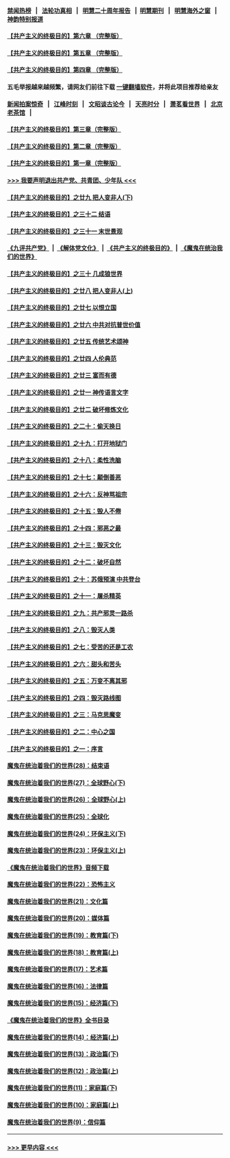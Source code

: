 #### [禁闻热榜](热点新闻.md?=0)  &nbsp;&nbsp;|&nbsp;&nbsp; [法轮功真相](https://github.com/gfw-breaker/truth/blob/master/README.md?=0) &nbsp;&nbsp;|&nbsp;&nbsp; [明慧二十周年报告](https://github.com/gfw-breaker/mh-reports/blob/master/README.md?=0) &nbsp;&nbsp;|&nbsp;&nbsp;[明慧期刊](https://github.com/gfw-breaker/mh-qikan) &nbsp;&nbsp;|&nbsp;&nbsp; [明慧海外之窗](https://github.com/gfw-breaker/mh-news/blob/master/README.md?=0) &nbsp;&nbsp;|&nbsp;&nbsp; [神韵特别报道](https://github.com/gfw-breaker/mh-news/blob/master/shenyun.md?=0)
#### [【共产主义的终极目的】第六章 （完整版）](../pages/nsc422/n11428913.md?t=02262002) 
#### [【共产主义的终极目的】第五章 （完整版）](../pages/nsc422/n11428912.md?t=02262002) 
#### [【共产主义的终极目的】第四章 （完整版）](../pages/nsc422/n11428907.md?t=02262002) 
#### 五毛举报越来越频繁，请网友们前往下载 [一键翻墙软件](https://github.com/gfw-breaker/ssr-accounts)，并将此项目推荐给亲友
#### [新闻拍案惊奇](https://github.com/gfw-breaker/banned-news/blob/master/pages/link4.md) &nbsp;&nbsp;|&nbsp;&nbsp; [江峰时刻](https://github.com/gfw-breaker/banned-news/blob/master/pages/link4.md) &nbsp;&nbsp;|&nbsp;&nbsp; [文昭谈古论今](https://github.com/gfw-breaker/banned-news/blob/master/pages/link4.md) &nbsp;&nbsp;|&nbsp;&nbsp; [天亮时分](https://github.com/gfw-breaker/banned-news/blob/master/pages/link4.md) &nbsp;&nbsp;|&nbsp;&nbsp; [萧茗看世界](https://github.com/gfw-breaker/banned-news/blob/master/pages/link4.md) &nbsp;&nbsp;|&nbsp;&nbsp; [北京老茶馆](https://github.com/gfw-breaker/banned-news/blob/master/pages/link4.md) &nbsp;&nbsp;|&nbsp;&nbsp; 
#### [【共产主义的终极目的】第三章（完整版）](../pages/nsc422/n11428848.md?t=02262002) 
#### [【共产主义的终极目的】第二章（完整版）](../pages/nsc422/n11428831.md?t=02262002) 
#### [【共产主义的终极目的】第一章（完整版）](../pages/nsc422/n11417651.md?t=02262002) 
#### [>>> 我要声明退出共产党、共青团、少年队 <<<](https://github.com/begood0513/goodnews/blob/master/quit/letter.md) 
#### [【共产主义的终极目的】之廿九 把人变非人(下)](../pages/nsc422/n11344140.md?t=02262002) 
#### [【共产主义的终极目的】之三十二 结语](../pages/nsc422/n11360535.md?t=02262002) 
#### [【共产主义的终极目的】之三十一 末世景观](../pages/nsc422/n11351129.md?t=02262002) 
#### [《九评共产党》](https://github.com/begood0513/9ping.md/blob/master/README.md) &nbsp;|&nbsp; [《解体党文化》](../../../../jtdwh.md/blob/master/README.md)  &nbsp;|&nbsp; [《共产主义的终极目的》](../../../../gczydzjmd.md/blob/master/README.md) &nbsp;|&nbsp; [《魔鬼在统治我们的世界》](../../../../mgztzwmdsj.md/blob/master/README.md) 
#### [【共产主义的终极目的】之三十 几成狼世界](../pages/nsc422/n11348280.md?t=02262002) 
#### [【共产主义的终极目的】之廿八 把人变非人(上)](../pages/nsc422/n11340492.md?t=02262002) 
#### [【共产主义的终极目的】之廿七 以恨立国](../pages/nsc422/n11336944.md?t=02262002) 
#### [【共产主义的终极目的】之廿六 中共对抗普世价值](../pages/nsc422/n11324785.md?t=02262002) 
#### [【共产主义的终极目的】之廿五 传统艺术颂神](../pages/nsc422/n11296396.md?t=02262002) 
#### [【共产主义的终极目的】之廿四 人伦典范](../pages/nsc422/n11296397.md?t=02262002) 
#### [【共产主义的终极目的】之廿三 富而有德](../pages/nsc422/n11283598.md?t=02262002) 
#### [【共产主义的终极目的】之廿一 神传语言文字](../pages/nsc422/n11263265.md?t=02262002) 
#### [【共产主义的终极目的】之廿二 破坏修炼文化](../pages/nsc422/n11245728.md?t=02262002) 
#### [【共产主义的终极目的】之二十：偷天换日](../pages/nsc422/n11238846.md?t=02262002) 
#### [【共产主义的终极目的】之十九：打开地狱门](../pages/nsc422/n11206376.md?t=02262002) 
#### [【共产主义的终极目的】之十八：柔性洗脑](../pages/nsc422/n11199994.md?t=02262002) 
#### [【共产主义的终极目的】之十七：颠倒善恶](../pages/nsc422/n11179782.md?t=02262002) 
#### [【共产主义的终极目的】之十六：反神骂祖宗](../pages/nsc422/n11166798.md?t=02262002) 
#### [【共产主义的终极目的】之十五：毁人不倦](../pages/nsc422/n11166792.md?t=02262002) 
#### [【共产主义的终极目的】之十四：邪恶之最](../pages/nsc422/n11150249.md?t=02262002) 
#### [【共产主义的终极目的】之十三：毁灭文化](../pages/nsc422/n11135227.md?t=02262002) 
#### [【共产主义的终极目的】之十二：破坏自然](../pages/nsc422/n11135214.md?t=02262002) 
#### [【共产主义的终极目的】之十：苏俄预演 中共登台](../pages/nsc422/n11118424.md?t=02262002) 
#### [【共产主义的终极目的】之十一：屠杀精英](../pages/nsc422/n11118442.md?t=02262002) 
#### [【共产主义的终极目的】之九：共产邪灵一路杀](../pages/nsc422/n11114139.md?t=02262002) 
#### [【共产主义的终极目的】之八：毁灭人类](../pages/nsc422/n11108503.md?t=02262002) 
#### [【共产主义的终极目的】之七：受苦的还是工农](../pages/nsc422/n11101809.md?t=02262002) 
#### [【共产主义的终极目的】之六：甜头和苦头](../pages/nsc422/n11096971.md?t=02262002) 
#### [【共产主义的终极目的】之五：万变不离其邪](../pages/nsc422/n11091285.md?t=02262002) 
#### [【共产主义的终极目的】之四：毁灭路线图](../pages/nsc422/n11086284.md?t=02262002) 
#### [【共产主义的终极目的】之三：马克思魔变](../pages/nsc422/n11061941.md?t=02262002) 
#### [【共产主义的终极目的】之二：中心之国](../pages/nsc422/n11047728.md?t=02262002) 
#### [【共产主义的终极目的】之一：序言](../pages/nsc422/n11086077.md?t=02262002) 
#### [魔鬼在统治着我们的世界(28)：结束语](../pages/nsc422/n10936246.md?t=02262002) 
#### [魔鬼在统治着我们的世界(27)：全球野心(下)](../pages/nsc422/n10928319.md?t=02262002) 
#### [魔鬼在统治着我们的世界(26)：全球野心(上)](../pages/nsc422/n10900318.md?t=02262002) 
#### [魔鬼在统治着我们的世界(25)：全球化](../pages/nsc422/n10788205.md?t=02262002) 
#### [魔鬼在统治着我们的世界(24)：环保主义(下)](../pages/nsc422/n10695307.md?t=02262002) 
#### [魔鬼在统治着我们的世界(23)：环保主义(上)](../pages/nsc422/n10688613.md?t=02262002) 
#### [《魔鬼在统治着我们的世界》音频下载](../pages/nsc422/n10635553.md?t=02262002) 
#### [魔鬼在统治着我们的世界(22)：恐怖主义](../pages/nsc422/n10614727.md?t=02262002) 
#### [魔鬼在统治着我们的世界(21)：文化篇](../pages/nsc422/n10597706.md?t=02262002) 
#### [魔鬼在统治着我们的世界(20)：媒体篇](../pages/nsc422/n10586579.md?t=02262002) 
#### [魔鬼在统治着我们的世界(19)：教育篇(下)](../pages/nsc422/n10564808.md?t=02262002) 
#### [魔鬼在统治着我们的世界(18)：教育篇(上)](../pages/nsc422/n10526970.md?t=02262002) 
#### [魔鬼在统治着我们的世界(17)：艺术篇](../pages/nsc422/n10499093.md?t=02262002) 
#### [魔鬼在统治着我们的世界(16)：法律篇](../pages/nsc422/n10485969.md?t=02262002) 
#### [魔鬼在统治着我们的世界(15)：经济篇(下)](../pages/nsc422/n10469975.md?t=02262002) 
#### [《魔鬼在统治着我们的世界》全书目录](../pages/nsc422/n10464261.md?t=02262002) 
#### [魔鬼在统治着我们的世界(14)：经济篇(上)](../pages/nsc422/n10457370.md?t=02262002) 
#### [魔鬼在统治着我们的世界(13)：政治篇(下)](../pages/nsc422/n10448270.md?t=02262002) 
#### [魔鬼在统治着我们的世界(12)：政治篇(上)](../pages/nsc422/n10444576.md?t=02262002) 
#### [魔鬼在统治着我们的世界(11)：家庭篇(下)](../pages/nsc422/n10440961.md?t=02262002) 
#### [魔鬼在统治着我们的世界(10)：家庭篇(上)](../pages/nsc422/n10435448.md?t=02262002) 
#### [魔鬼在统治着我们的世界(9)：信仰篇](../pages/nsc422/n10432159.md?t=02262002) 

----
#### [ >>> 更早内容 <<< ](../indexes/nsc422-earlier.md)
